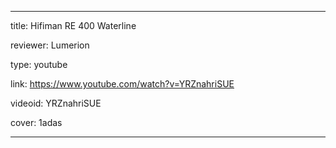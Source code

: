---

title: Hifiman RE 400 Waterline

reviewer: Lumerion

type: youtube

link: https://www.youtube.com/watch?v=YRZnahriSUE

videoid: YRZnahriSUE

cover: 1adas

---